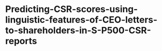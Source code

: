 # Predicting-CSR-scores-using-linguistic-features-of-CEO-letters-to-shareholders-in-S-P500-CSR-reports